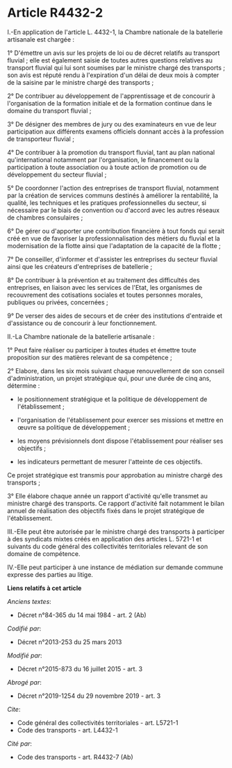 # Article R4432-2

I.-En application de l'article L. 4432-1, la Chambre nationale de la batellerie artisanale est chargée : 

1° D'émettre un avis sur les projets de loi ou de décret relatifs au transport fluvial ; elle est également saisie de toutes
autres questions relatives au transport fluvial qui lui sont soumises par le ministre chargé des transports ; son avis est
réputé rendu à l'expiration d'un délai de deux mois à compter de la saisine par le ministre chargé des transports ; 

2° De contribuer au développement de l'apprentissage et de concourir à l'organisation de la formation initiale et de la
formation continue dans le domaine du transport fluvial ; 

3° De désigner des membres de jury ou des examinateurs en vue de leur participation aux différents examens officiels donnant
accès à la profession de transporteur fluvial ; 

4° De contribuer à la promotion du transport fluvial, tant au plan national qu'international notamment par l'organisation, le
financement ou la participation à toute association ou à toute action de promotion ou de développement du secteur fluvial ; 

5° De coordonner l'action des entreprises de transport fluvial, notamment par la création de services communs destinés à
améliorer la rentabilité, la qualité, les techniques et les pratiques professionnelles du secteur, si nécessaire par le biais
de convention ou d'accord avec les autres réseaux de chambres consulaires ; 

6° De gérer ou d'apporter une contribution financière à tout fonds qui serait créé en vue de favoriser la
professionnalisation des métiers du fluvial et la modernisation de la flotte ainsi que l'adaptation de la capacité de la
flotte ; 

7° De conseiller, d'informer et d'assister les entreprises du secteur fluvial ainsi que les créateurs d'entreprises de
batellerie ; 

8° De contribuer à la prévention et au traitement des difficultés des entreprises, en liaison avec les services de l'Etat,
les organismes de recouvrement des cotisations sociales et toutes personnes morales, publiques ou privées, concernées ; 

9° De verser des aides de secours et de créer des institutions d'entraide et d'assistance ou de concourir à leur
fonctionnement. 

II.-La Chambre nationale de la batellerie artisanale : 

1° Peut faire réaliser ou participer à toutes études et émettre toute proposition sur des matières relevant de sa
compétence ; 

2° Elabore, dans les six mois suivant chaque renouvellement de son conseil d'administration, un projet stratégique qui, pour
une durée de cinq ans, détermine :

- le positionnement stratégique et la politique de développement de l'établissement ;

- l'organisation de l'établissement pour exercer ses missions et mettre en œuvre sa politique de développement ;

- les moyens prévisionnels dont dispose l'établissement pour réaliser ses objectifs ;

- les indicateurs permettant de mesurer l'atteinte de ces objectifs. 

Ce projet stratégique est transmis pour approbation au ministre chargé des transports ; 

3° Elle élabore chaque année un rapport d'activité qu'elle transmet au ministre chargé des transports. Ce rapport d'activité
fait notamment le bilan annuel de réalisation des objectifs fixés dans le projet stratégique de l'établissement. 

III.-Elle peut être autorisée par le ministre chargé des transports à participer à des syndicats mixtes créés en application
des articles L. 5721-1 et suivants du code général des collectivités territoriales relevant de son domaine de compétence. 

IV.-Elle peut participer à une instance de médiation sur demande commune expresse des parties au litige.

**Liens relatifs à cet article**

_Anciens textes_:

  - Décret n°84-365 du 14 mai 1984 - art. 2 (Ab)

_Codifié par_:

  - Décret n°2013-253 du 25 mars 2013

_Modifié par_:

  - Décret n°2015-873 du 16 juillet 2015 - art. 3

_Abrogé par_:

  - Décret n°2019-1254 du 29 novembre 2019 - art. 3

_Cite_:

  - Code général des collectivités territoriales - art. L5721-1
  - Code des transports - art. L4432-1

_Cité par_:

  - Code des transports - art. R4432-7 (Ab)
